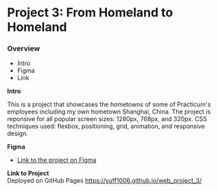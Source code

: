 # Project 3: From Homeland to Homeland
### Overview  
* Intro  
* Figma  
* Link  
  
**Intro**    
  
This is a project that showcases the hometowns of some of Practicum's employees including my own hometown Shanghai, China. The project is reponsive for all popular screen sizes: 1280px, 768px, and 320px. CSS techniques used: flexbox, positioning, grid, animation, and responsive design.  
  
**Figma**  
  
* [Link to the project on Figma](https://www.figma.com/file/1zCYcflj6BJx5VqOvXU9nb/Sprint-3-From-Homeland-to-Homeland-desktop-mobile?node-id=0%3A1)  
  
**Link to Project**  
Deployed on GitHub Pages
https://yuff1006.github.io/web_project_3/
